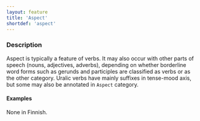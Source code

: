 ```yaml
---
layout: feature
title: 'Aspect'
shortdef: 'aspect'
---
```


### Description

Aspect is typically a feature of verbs. It may also occur with other parts of
speech (nouns, adjectives, adverbs), depending on whether borderline word forms
such as gerunds and participles are classified as verbs or as the other
category. Uralic verbs have mainly suffixes in tense-mood axis, but some may
also be annotated in `Aspect` category.

#### Examples

None in Finnish.

